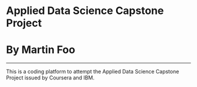 # Applied Data Science Capstone Project 
# By Martin Foo
-----------------------------------------
This is a coding platform to attempt the Applied Data Science Capstone Project issued by Coursera and IBM. 
